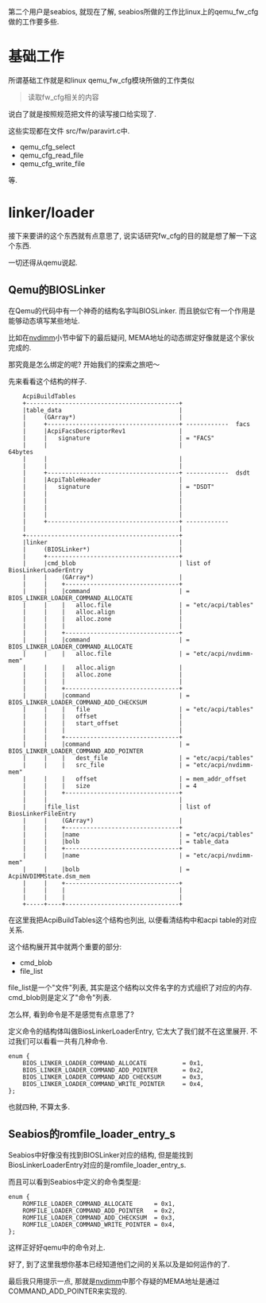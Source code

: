 第二个用户是seabios, 就现在了解, seabios所做的工作比linux上的qemu_fw_cfg做的工作要多些. 

# 基础工作

所谓基础工作就是和linux qemu_fw_cfg模块所做的工作类似

> 读取fw_cfg相关的内容

说白了就是按照规范把文件的读写接口给实现了. 

这些实现都在文件 src/fw/paravirt.c中. 

  * qemu_cfg_select
  * qemu_cfg_read_file
  * qemu_cfg_write_file

等. 

# linker/loader

接下来要讲的这个东西就有点意思了, 说实话研究fw_cfg的目的就是想了解一下这个东西. 

一切还得从qemu说起. 

## Qemu的BIOSLinker

在Qemu的代码中有一个神奇的结构名字叫BIOSLinker. 而且貌似它有一个作用是能够动态填写某些地址. 

比如在[nvdimm][1]小节中留下的最后疑问, MEMA地址的动态绑定好像就是这个家伙完成的. 

那究竟是怎么绑定的呢?  开始我们的探索之旅吧～

先来看看这个结构的样子. 

```
    AcpiBuildTables
    +-------------------------------------------+
    |table_data                                 |
    |     (GArray*)                             |
    |     +-------------------------------------+ ------------  facs
    |     |AcpiFacsDescriptorRev1               |
    |     |   signature                         | = "FACS"
    |     |                                     |               64bytes
    |     |                                     |
    |     |                                     |
    |     +-------------------------------------+ ------------  dsdt
    |     |AcpiTableHeader                      |
    |     |   signature                         | = "DSDT"
    |     |                                     |
    |     |                                     |
    |     |                                     |
    |     |                                     |
    |     +-------------------------------------+ ------------  
    |                                           |
    +-------------------------------------------+
    |linker                                     |
    |     (BIOSLinker*)                         |
    |     +-------------------------------------+
    |     |cmd_blob                             | list of BiosLinkerLoaderEntry
    |     |    (GArray*)                        |
    |     |    +--------------------------------+
    |     |    |command                         | = BIOS_LINKER_LOADER_COMMAND_ALLOCATE
    |     |    |   alloc.file                   | = "etc/acpi/tables"
    |     |    |   alloc.align                  |
    |     |    |   alloc.zone                   |
    |     |    |                                |
    |     |    +--------------------------------+
    |     |    |command                         | = BIOS_LINKER_LOADER_COMMAND_ALLOCATE
    |     |    |   alloc.file                   | = "etc/acpi/nvdimm-mem"
    |     |    |   alloc.align                  |
    |     |    |   alloc.zone                   |
    |     |    |                                |
    |     |    +--------------------------------+
    |     |    |command                         | = BIOS_LINKER_LOADER_COMMAND_ADD_CHECKSUM
    |     |    |   file                         | = "etc/acpi/tables"
    |     |    |   offset                       |
    |     |    |   start_offset                 |
    |     |    |                                |
    |     |    +--------------------------------+
    |     |    |command                         | = BIOS_LINKER_LOADER_COMMAND_ADD_POINTER
    |     |    |   dest_file                    | = "etc/acpi/tables"
    |     |    |   src_file                     | = "etc/acpi/nvdimm-mem"
    |     |    |   offset                       | = mem_addr_offset
    |     |    |   size                         | = 4
    |     |    +--------------------------------+
    |     |                                     |
    |     |file_list                            | list of BiosLinkerFileEntry
    |     |    (GArray*)                        |
    |     |    +--------------------------------+
    |     |    |name                            | = "etc/acpi/tables"
    |     |    |bolb                            | = table_data
    |     |    +--------------------------------+
    |     |    |name                            | = "etc/acpi/nvdimm-mem"
    |     |    |bolb                            | = AcpiNVDIMMState.dsm_mem
    |     |    +--------------------------------+
    |     |    |                                |
    |     |    |                                |
    +-----+----+--------------------------------+
```

在这里我把AcpiBuildTables这个结构也列出, 以便看清结构中和acpi table的对应关系. 

这个结构展开其中就两个重要的部分: 

  * cmd_blob
  * file_list

file_list是一个"文件"列表, 其实是这个结构以文件名字的方式组织了对应的内存. 
cmd_blob则是定义了"命令"列表. 

怎么样, 看到命令是不是感觉有点意思了? 

定义命令的结构体叫做BiosLinkerLoaderEntry, 它太大了我们就不在这里展开. 不过我们可以看看一共有几种命令. 

```
enum {
    BIOS_LINKER_LOADER_COMMAND_ALLOCATE          = 0x1,
    BIOS_LINKER_LOADER_COMMAND_ADD_POINTER       = 0x2,
    BIOS_LINKER_LOADER_COMMAND_ADD_CHECKSUM      = 0x3,
    BIOS_LINKER_LOADER_COMMAND_WRITE_POINTER     = 0x4,
};
```

也就四种, 不算太多. 

## Seabios的romfile_loader_entry_s

Seabios中好像没有找到BIOSLinker对应的结构, 但是能找到BiosLinkerLoaderEntry对应的是romfile_loader_entry_s. 

而且可以看到Seabios中定义的命令类型是: 

```
enum {
    ROMFILE_LOADER_COMMAND_ALLOCATE      = 0x1,
    ROMFILE_LOADER_COMMAND_ADD_POINTER   = 0x2,
    ROMFILE_LOADER_COMMAND_ADD_CHECKSUM  = 0x3,
    ROMFILE_LOADER_COMMAND_WRITE_POINTER = 0x4,
};
```

这样正好好qemu中的命令对上. 

好了, 到了这里我想你基本已经知道他们之间的关系以及是如何运作的了. 

最后我只用提示一点, 那就是[nvdimm][1]中那个存疑的MEMA地址是通过COMMAND_ADD_POINTER来实现的. 

[1]: /device_model/pc_dimm/05-nvdimm.md
